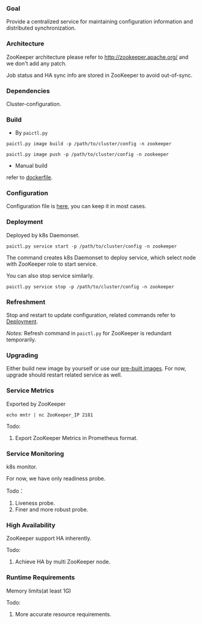 ### Goal

Provide a centralized service for maintaining configuration information and distributed synchronization. 

### Architecture

ZooKeeper architecture please refer to http://zookeeper.apache.org/ and we don't add any patch.

Job status and HA sync info are stored in ZooKeeper to avoid out-of-sync.

### Dependencies

Cluster-configuration.

### Build

* By ` paictl.py `

`
paictl.py image build -p /path/to/cluster/config -n zookeeper
`

`
paictl.py image push -p /path/to/cluster/config -n zookeeper
`

* Manual build

refer to [dockerfile](../../src/zookeeper/build/zookeeper.yarn.dockerfile).


### Configuration  

Configuration file is [here](../../src/zookeeper/deploy/zk-configuration/zoo.cfg), you can keep it in most cases.


### Deployment

Deployed by k8s Daemonset.

`
paictl.py service start -p /path/to/cluster/config -n zookeeper
`

The command creates k8s Daemonset to deploy service, which select node with ZooKeeper role to start service.

You can also stop service similarly.

`
paictl.py service stop -p /path/to/cluster/config -n zookeeper
`

### Refreshment

Stop and restart to update configuration, related commands refer to [Deployment](#Deployment). 

*Notes:* Refresh command in ` paictl.py ` for ZooKeeper is redundant temporarily.

### Upgrading

Either build new image by yourself or use our [pre-built images](https://hub.docker.com/r/openpai/zookeeper/). For now, upgrade should restart related service as well.

### Service Metrics

Exported by ZooKeeper

`
echo mntr | nc ZooKeeper_IP 2181
`

Todo:
1. Export ZooKeeper Metrics in Prometheus format.

### Service Monitoring

k8s monitor.

For now, we have only readiness probe.

Todo：
1. Liveness probe.
2. Finer and more robust probe.


### High Availability

ZooKeeper support HA inherently.

Todo:
1. Achieve HA by multi ZooKeeper node.

### Runtime Requirements

Memory limits(at least 1G)

Todo:
1. More accurate resource requirements.


